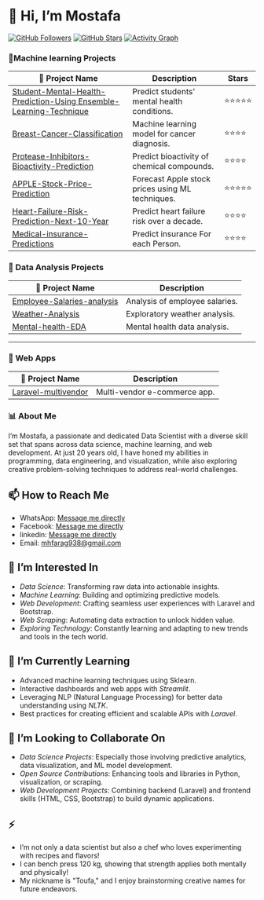 
# 👋 Hi, I’m Mostafa

[![GitHub Followers](https://img.shields.io/github/followers/mostafa7hmmad?style=social)](https://github.com/mostafa7hmmad?tab=followers)
[![GitHub Stars](https://img.shields.io/github/stars/mostafa7hmmad?style=social)](https://github.com/mostafa7hmmad?tab=repositories)
[![Activity Graph](https://github-readme-activity-graph.vercel.app/graph?username=mostafa7hmmad&theme=github)](https://github.com/mostafa7hmmad)



 ### 🚀Machine learning Projects

| 🌟 **Project Name**                             | **Description**                                        | **Stars** |
|------------------------------------------------|--------------------------------------------------------|-----------|
| [Student-Mental-Health-Prediction-Using Ensemble-Learning-Technique](https://github.com/mostafa7hmmad/Student-Mental-Health-Prediction-Using-Ensemble-Learning-Technique.git) | Predict students' mental health conditions.            | ⭐⭐⭐⭐⭐    |
| [Breast-Cancer-Classification](https://github.com/mostafa7hmmad/Breast-Cancer-Classification)     | Machine learning model for cancer diagnosis.           | ⭐⭐⭐⭐     |
| [Protease-Inhibitors-Bioactivity-Prediction](https://github.com/mostafa7hmmad/Protease-Inhibitors-Bioactivity-Prediction) | Predict bioactivity of chemical compounds.             | ⭐⭐⭐⭐     |
| [APPLE-Stock-Price-Prediction](https://github.com/mostafa7hmmad/APPLE-Stock-Price-Prediction)     | Forecast Apple stock prices using ML techniques.       | ⭐⭐⭐⭐⭐    |
| [Heart-Failure-Risk-Prediction-Next-10-Year](https://github.com/mostafa7hmmad/Heart-Failure-Risk-Prediction-Next-10-Year) | Predict heart failure risk over a decade.              | ⭐⭐⭐⭐     |
| [Medical-insurance-Predictions](https://github.com/mostafa7hmmad/Medical-insurance-Predictions) | Predict insurance For each Person.              | ⭐⭐⭐⭐     |


### 🚀 Data Analysis Projects

| 🌟 Project Name                                                                                      | Description                     |
|-----------------------------------------------------------------------------------------------------|---------------------------------|
| [Employee-Salaries-analysis](https://github.com/mostafa7hmmad/Employee-Salaries-analysis)           | Analysis of employee salaries. |
| [Weather-Analysis](https://github.com/mostafa7hmmad/Weather-Analysis)                               | Exploratory weather analysis.  |
| [Mental-health-EDA](https://github.com/mostafa7hmmad/Mental-health-EDA)                             | Mental health data analysis.   |

---

### 🚀 Web Apps

| 🌟 Project Name                                                                          | Description                     |
|-----------------------------------------------------------------------------------------|---------------------------------|
| [Laravel-multivendor](https://github.com/mostafa7hmmad/Laravel-multivendor)             | Multi-vendor e-commerce app.   |


### 📊 About Me
  I’m Mostafa, a passionate and dedicated Data Scientist with a diverse skill set that spans across data science, machine learning, and web development. At just 20 years old, I have honed my abilities in programming, data engineering, and visualization, while also exploring creative problem-solving techniques to address real-world challenges.  

## 📫 How to Reach Me  
  - WhatsApp: [Message me directly](https://wa.me/201154079827)  
  - Facebook: [Message me directly](https://www.facebook.com/share/X3dkSH6LpFqadSQ3/?mibextid=qi2Omg)  
  - linkedin: [Message me directly](https://www.linkedin.com/in/mostafa-hammad-154b42317/)  
  - Email: mhfarag938@gmail.com   


## 👀 I’m Interested In  
- *Data Science*: Transforming raw data into actionable insights.  
- *Machine Learning*: Building and optimizing predictive models.  
- *Web Development*: Crafting seamless user experiences with Laravel and Bootstrap.  
- *Web Scraping*: Automating data extraction to unlock hidden value.  
- *Exploring Technology*: Constantly learning and adapting to new trends and tools in the tech world.  

## 🌱 I’m Currently Learning  
- Advanced machine learning techniques using Sklearn.  
- Interactive dashboards and web apps with *Streamlit*.  
- Leveraging NLP (Natural Language Processing) for better data understanding using *NLTK*.  
- Best practices for creating efficient and scalable APIs with *Laravel*.  

## 💞 I’m Looking to Collaborate On  
- *Data Science Projects*: Especially those involving predictive analytics, data visualization, and ML model development.  
- *Open Source Contributions*: Enhancing tools and libraries in Python, visualization, or scraping.  
- *Web Development Projects*: Combining backend (Laravel) and frontend skills (HTML, CSS, Bootstrap) to build dynamic applications.  

## ⚡ 
- I’m not only a data scientist but also a chef who loves experimenting with recipes and flavors!  
- I can bench press 120 kg, showing that strength applies both mentally and physically!  
- My nickname is "Toufa," and I enjoy brainstorming creative names for future endeavors.
